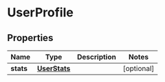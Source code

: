 
# UserProfile

## Properties
Name | Type | Description | Notes
------------ | ------------- | ------------- | -------------
**stats** | [**UserStats**](UserStats.md) |  |  [optional]




